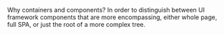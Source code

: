 Why containers and components? In order to distinguish between UI framework components that are more encompassing, either whole page, full SPA, or just the root of a more complex tree.
